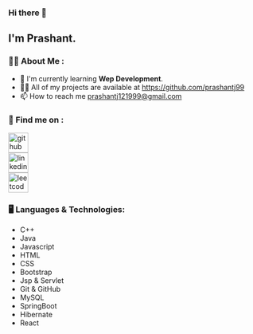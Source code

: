 ### Hi there 👋
## I'm Prashant.

### 👨‍💻 About Me :
- 🌱 I'm currently learning **Wep Development**.
- 👨‍💻 All of my projects are available at https://github.com/prashantj99
- 📫 How to reach me prashantj121999@gmail.com

### 📢 Find me on :
[<img src='https://cdn.jsdelivr.net/npm/simple-icons@3.0.1/icons/github.svg' alt='github' height='40'>](https://github.com/https://github.com/prashantj99)  
[<img src='https://cdn.jsdelivr.net/npm/simple-icons@3.0.1/icons/linkedin.svg' alt='linkedin' height='40'>](https://www.linkedin.com/in/https://www.linkedin.com/in/prashantjha99//)  
[<img src='https://cdn.jsdelivr.net/npm/simple-icons@3.0.1/icons/leetcode.svg' alt='leetcode' height='40'>](https://leetcode.com/BigBull_Coder/)

### 🖥️ Languages & Technologies:
- C++
- Java
- Javascript
- HTML
- CSS
- Bootstrap
- Jsp & Servlet
- Git & GitHub
- MySQL
- SpringBoot
- Hibernate
- React
